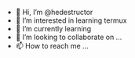 - 👋 Hi, I’m @hedestructor
- 👀 I’m interested in learning termux
- 🌱 I’m currently learning 
- 💞️ I’m looking to collaborate on ...
- 📫 How to reach me ...

<!---
hedestructor/hedestructor is a ✨ special ✨ repository because its `README.md` (this file) appears on your GitHub profile.
You can click the Preview link to take a look at your changes.
--->
